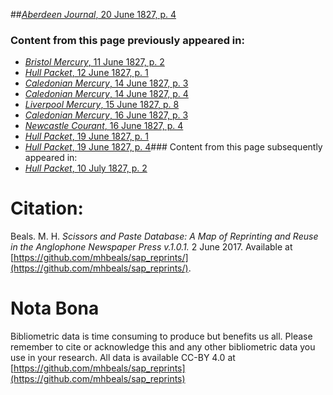 ##[*Aberdeen Journal*, 20 June 1827, p. 4](https://mhbeals.github.io/sap_html/Aberdeen-Journal/Aberdeen-Journal-20-June-1827-p-4)

### Content from this page previously appeared in:
+ [*Bristol Mercury*, 11 June 1827, p. 2](https://mhbeals.github.io/sap_html/Bristol-Mercury/Bristol-Mercury-11-June-1827-p-2)
+ [*Hull Packet*, 12 June 1827, p. 1](https://mhbeals.github.io/sap_html/Hull-Packet/Hull-Packet-12-June-1827-p-1)
+ [*Caledonian Mercury*, 14 June 1827, p. 3](https://mhbeals.github.io/sap_html/Caledonian-Mercury/Caledonian-Mercury-14-June-1827-p-3)
+ [*Caledonian Mercury*, 14 June 1827, p. 4](https://mhbeals.github.io/sap_html/Caledonian-Mercury/Caledonian-Mercury-14-June-1827-p-4)
+ [*Liverpool Mercury*, 15 June 1827, p. 8](https://mhbeals.github.io/sap_html/Liverpool-Mercury/Liverpool-Mercury-15-June-1827-p-8)
+ [*Caledonian Mercury*, 16 June 1827, p. 3](https://mhbeals.github.io/sap_html/Caledonian-Mercury/Caledonian-Mercury-16-June-1827-p-3)
+ [*Newcastle Courant*, 16 June 1827, p. 4](https://mhbeals.github.io/sap_html/Newcastle-Courant/Newcastle-Courant-16-June-1827-p-4)
+ [*Hull Packet*, 19 June 1827, p. 1](https://mhbeals.github.io/sap_html/Hull-Packet/Hull-Packet-19-June-1827-p-1)
+ [*Hull Packet*, 19 June 1827, p. 4](https://mhbeals.github.io/sap_html/Hull-Packet/Hull-Packet-19-June-1827-p-4)### Content from this page subsequently appeared in:
+ [*Hull Packet*, 10 July 1827, p. 2](https://mhbeals.github.io/sap_html/Hull-Packet/Hull-Packet-10-July-1827-p-2)
                    
# Citation: 

Beals. M. H. *Scissors and Paste Database: A Map of Reprinting and Reuse in the Anglophone Newspaper Press v.1.0.1.* 2 June 2017. Available at [https://github.com/mhbeals/sap_reprints/](https://github.com/mhbeals/sap_reprints/). 
                    
# Nota Bona

Bibliometric data is time consuming to produce but benefits us all. Please remember to cite or acknowledge this and any other bibliometric data you use in your research. All data is available CC-BY 4.0 at [https://github.com/mhbeals/sap_reprints](https://github.com/mhbeals/sap_reprints)